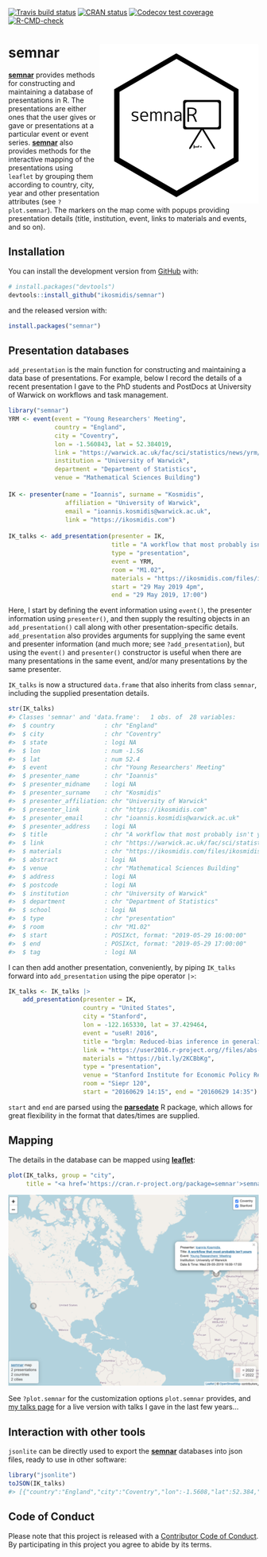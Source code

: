 
<!-- badges: start -->

[![Travis build
status](https://travis-ci.org/ikosmidis/semnar.svg?branch=master)](https://travis-ci.org/ikosmidis/semnar)
[![CRAN
status](https://www.r-pkg.org/badges/version/semnar)](https://cran.r-project.org/package=semnar)
[![Codecov test
coverage](https://codecov.io/gh/ikosmidis/semnar/branch/master/graph/badge.svg)](https://app.codecov.io/gh/ikosmidis/semnar?branch=master)
[![R-CMD-check](https://github.com/ikosmidis/semnar/actions/workflows/R-CMD-check.yaml/badge.svg)](https://github.com/ikosmidis/semnar/actions/workflows/R-CMD-check.yaml)
<!-- badges: end -->

# semnar <img src="https://github.com/ikosmidis/semnar/blob/develop/inst/art/semnar_hex.svg" width="320" align="right">

[**semnar**](https://github.com/ikosmidis/semnar) provides methods for
constructing and maintaining a database of presentations in R. The
presentations are either ones that the user gives or gave or
presentations at a particular event or event series.
[**semnar**](https://github.com/ikosmidis/semnar) also provides methods
for the interactive mapping of the presentations using `leaflet` by
grouping them according to country, city, year and other presentation
attributes (see `?plot.semnar`). The markers on the map come with popups
providing presentation details (title, institution, event, links to
materials and events, and so on).

## Installation

You can install the development version from
[GitHub](https://github.com/) with:

``` r
# install.packages("devtools")
devtools::install_github("ikosmidis/semnar")
```

and the released version with:

``` r
install.packages("semnar")
```

## Presentation databases

`add_presentation` is the main function for constructing and maintaining
a data base of presentations. For example, below I record the details of
a recent presentation I gave to the PhD students and PostDocs at
University of Warwick on workflows and task management.

``` r
library("semnar")
YRM <- event(event = "Young Researchers' Meeting",
             country = "England",
             city = "Coventry",
             lon = -1.560843, lat = 52.384019,
             link = "https://warwick.ac.uk/fac/sci/statistics/news/yrm/",
             institution = "University of Warwick",
             department = "Department of Statistics",
             venue = "Mathematical Sciences Building")

IK <- presenter(name = "Ioannis", surname = "Kosmidis",
                affiliation = "University of Warwick",
                email = "ioannis.kosmidis@warwick.ac.uk",
                link = "https://ikosmidis.com")

IK_talks <- add_presentation(presenter = IK,
                             title = "A workflow that most probably isn't yours",
                             type = "presentation",
                             event = YRM,
                             room = "M1.02",
                             materials = "https://ikosmidis.com/files/ikosmidis_YRM_2019.pdf",
                             start = "29 May 2019 4pm",
                             end = "29 May 2019, 17:00")
```

Here, I start by defining the event information using `event()`, the
presenter information using `presenter()`, and then supply the resulting
objects in an `add_presentation()` call along with other
presentation-specific details. `add_presentation` also provides
arguments for supplying the same event and presenter information (and
much more; see `?add_presentation`), but using the `event()` and
`presenter()` constructor is useful when there are many presentations in
the same event, and/or many presentations by the same presenter.

`IK_talks` is now a structured `data.frame` that also inherits from
class `semnar`, including the supplied presentation details.

``` r
str(IK_talks)
#> Classes 'semnar' and 'data.frame':   1 obs. of  28 variables:
#>  $ country              : chr "England"
#>  $ city                 : chr "Coventry"
#>  $ state                : logi NA
#>  $ lon                  : num -1.56
#>  $ lat                  : num 52.4
#>  $ event                : chr "Young Researchers' Meeting"
#>  $ presenter_name       : chr "Ioannis"
#>  $ presenter_midname    : logi NA
#>  $ presenter_surname    : chr "Kosmidis"
#>  $ presenter_affiliation: chr "University of Warwick"
#>  $ presenter_link       : chr "https://ikosmidis.com"
#>  $ presenter_email      : chr "ioannis.kosmidis@warwick.ac.uk"
#>  $ presenter_address    : logi NA
#>  $ title                : chr "A workflow that most probably isn't yours"
#>  $ link                 : chr "https://warwick.ac.uk/fac/sci/statistics/news/yrm/"
#>  $ materials            : chr "https://ikosmidis.com/files/ikosmidis_YRM_2019.pdf"
#>  $ abstract             : logi NA
#>  $ venue                : chr "Mathematical Sciences Building"
#>  $ address              : logi NA
#>  $ postcode             : logi NA
#>  $ institution          : chr "University of Warwick"
#>  $ department           : chr "Department of Statistics"
#>  $ school               : logi NA
#>  $ type                 : chr "presentation"
#>  $ room                 : chr "M1.02"
#>  $ start                : POSIXct, format: "2019-05-29 16:00:00"
#>  $ end                  : POSIXct, format: "2019-05-29 17:00:00"
#>  $ tag                  : logi NA
```

I can then add another presentation, conveniently, by piping `IK_talks`
forward into `add_presentation` using the pipe operator `|>`:

``` r
IK_talks <- IK_talks |>
    add_presentation(presenter = IK,
                     country = "United States",
                     city = "Stanford",
                     lon = -122.165330, lat = 37.429464,
                     event = "useR! 2016",
                     title = "brglm: Reduced-bias inference in generalized linear models",
                     link = "https://user2016.r-project.org//files/abs-book.pdf",
                     materials = "https://bit.ly/2KCBbKg",
                     type = "presentation", 
                     venue = "Stanford Institute for Economic Policy Research",
                     room = "Siepr 120",
                     start = "20160629 14:15", end = "20160629 14:35")
```

`start` and `end` are parsed using the
[**parsedate**](https://cran.r-project.org/package=parsedate) R package,
which allows for great flexibility in the format that dates/times are
supplied.

## Mapping

The details in the database can be mapped using
[**leaflet**](https://cran.r-project.org/package=leaflet):

``` r
plot(IK_talks, group = "city",
     title = "<a href='https://cran.r-project.org/package=semnar'>semnar</a> map")
```

![](https://github.com/ikosmidis/semnar/blob/master/inst/README_files/IK_talks.png)

See `?plot.semnar` for the customization options `plot.semnar` provides,
and [my talks page](https://ikosmidis.com/talks/) for a live version
with talks I gave in the last few years…

## Interaction with other tools

`jsonlite` can be directly used to export the
[**semnar**](https://github.com/ikosmidis/semnar) databases into json
files, ready to use in other software:

``` r
library("jsonlite")
toJSON(IK_talks)
#> [{"country":"England","city":"Coventry","lon":-1.5608,"lat":52.384,"event":"Young Researchers' Meeting","presenter_name":"Ioannis","presenter_surname":"Kosmidis","presenter_affiliation":"University of Warwick","presenter_link":"https://ikosmidis.com","presenter_email":"ioannis.kosmidis@warwick.ac.uk","title":"A workflow that most probably isn't yours","link":"https://warwick.ac.uk/fac/sci/statistics/news/yrm/","materials":"https://ikosmidis.com/files/ikosmidis_YRM_2019.pdf","venue":"Mathematical Sciences Building","institution":"University of Warwick","department":"Department of Statistics","type":"presentation","room":"M1.02","start":"2019-05-29 16:00:00","end":"2019-05-29 17:00:00"},{"country":"United States","city":"Stanford","lon":-122.1653,"lat":37.4295,"event":"useR! 2016","presenter_name":"Ioannis","presenter_surname":"Kosmidis","presenter_affiliation":"University of Warwick","presenter_link":"https://ikosmidis.com","presenter_email":"ioannis.kosmidis@warwick.ac.uk","title":"brglm: Reduced-bias inference in generalized linear models","link":"https://user2016.r-project.org//files/abs-book.pdf","materials":"https://bit.ly/2KCBbKg","venue":"Stanford Institute for Economic Policy Research","type":"presentation","room":"Siepr 120","start":"2016-06-29 14:15:00","end":"2016-06-29 14:35:00"}]
```

## Code of Conduct

Please note that this project is released with a [Contributor Code of
Conduct](https://github.com/ikosmidis/semnar/blob/master/CONDUCT.md). By
participating in this project you agree to abide by its terms.
